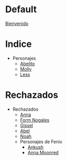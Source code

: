 # Default

[Bienvenido](WikiInfo/Bienvenido.md)

# Indice

- Personajes
  - [Abelito](Personajes/Abelito.md)
  - [Molly](Personajes/Molly.md)
  - [Less](Personajes/Less.md)


# Rechazados

- Rechazados
  - [Anna](Personajes/Anna.md)
  - [Form Nogales](Personajes/FormNogales.md)
  - [Gissel](Personajes/Gissel.md)
  - [Abel](Personajes/Abel.md)
  - [Noah](Personajes/Noah.md)
  - Personajes de Fenix
    - [Ankush](Personajes/Fenix/Ankush.md)
    - [Anna Moonred](Personajes/Fenix/AnnaMoonred.md)
